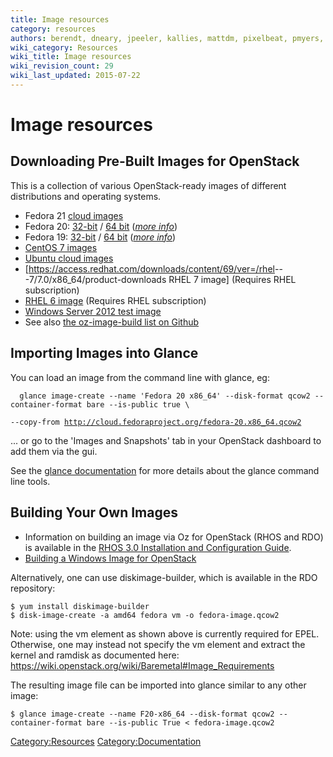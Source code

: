 ```yaml
---
title: Image resources
category: resources
authors: berendt, dneary, jpeeler, kallies, mattdm, pixelbeat, pmyers, rbowen, rdo
wiki_category: Resources
wiki_title: Image resources
wiki_revision_count: 29
wiki_last_updated: 2015-07-22
---
```


# Image resources

## Downloading Pre-Built Images for OpenStack

This is a collection of various OpenStack-ready images of different distributions and operating systems.

*   Fedora 21 [cloud images](https://getfedora.org/en/cloud/download/)
*   Fedora 20: [32-bit](http://cloud.fedoraproject.org/fedora-20.i386.qcow2) / [64 bit](http://cloud.fedoraproject.org/fedora-20.x86_64.qcow2) ([*more info*](http://cloud.fedoraproject.org/))
*   Fedora 19: [32-bit](http://cloud.fedoraproject.org/fedora-19.i386.qcow2) / [64 bit](http://cloud.fedoraproject.org/fedora-19.x86_64.qcow2) ([*more info*](http://cloud.fedoraproject.org/))
*   [CentOS 7 images](http://cloud.centos.org/centos/7/devel/)
*   [Ubuntu cloud images](//cloud-images.ubuntu.com/)
*   [<https://access.redhat.com/downloads/content/69/ver=/rhel>---7/7.0/x86_64/product-downloads RHEL 7 image] (Requires RHEL subscription)
*   [RHEL 6 image](https://rhn.redhat.com/rhn/software/channel/downloads/Download.do?cid=16952) (Requires RHEL subscription)
*   [Windows Server 2012 test image](http://www.cloudbase.it/ws2012/)
*   See also [the oz-image-build list on Github](https://github.com/rackerjoe/oz-image-build)

## Importing Images into Glance

You can load an image from the command line with glance, eg:

      glance image-create --name 'Fedora 20 x86_64' --disk-format qcow2 --container-format bare --is-public true \
`--copy-from `[`http://cloud.fedoraproject.org/fedora-20.x86_64.qcow2`](http://cloud.fedoraproject.org/fedora-20.x86_64.qcow2)

... or go to the 'Images and Snapshots' tab in your OpenStack dashboard to add them via the gui.

See the [glance documentation](http://docs.openstack.org/trunk/openstack-compute/admin/content/adding-images.html) for more details about the glance command line tools.

## Building Your Own Images

*   Information on building an image via Oz for OpenStack (RHOS and RDO) is available in the [RHOS 3.0 Installation and Configuration Guide](https://access.redhat.com/site/documentation/en-US/Red_Hat_OpenStack/3/html/Installation_and_Configuration_Guide/Building_a_Custom_Disk_Image.html).
*   [Building a Windows Image for OpenStack](http://poolsidemenace.wordpress.com/2011/06/16/porting-windows-to-openstack/)

Alternatively, one can use diskimage-builder, which is available in the RDO repository:

    $ yum install diskimage-builder
    $ disk-image-create -a amd64 fedora vm -o fedora-image.qcow2

Note: using the vm element as shown above is currently required for EPEL. Otherwise, one may instead not specify the vm element and extract the kernel and ramdisk as documented here: <https://wiki.openstack.org/wiki/Baremetal#Image_Requirements>

The resulting image file can be imported into glance similar to any other image:

    $ glance image-create --name F20-x86_64 --disk-format qcow2 --container-format bare --is-public True < fedora-image.qcow2

<Category:Resources> <Category:Documentation>
